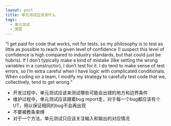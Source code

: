 ```yaml
---
layout: post
title: 单元测试应该测什么
tags:
  - 单元测试
  - 美图
---
```


“I get paid for code that works, not for tests, so my philosophy is to test as little as possible to reach a given level of confidence (I suspect this level of confidence is high compared to industry standards, but that could just be hubris). If I don’t typically make a kind of mistake (like setting the wrong variables in a constructor), I don’t test for it. I do tend to make sense of test errors, so I’m extra careful when I have logic with complicated conditionals. When coding on a team, I modify my strategy to carefully test code that we, collectively, tend to get wrong.”


* 开发过程中，单元测试应该来测试哪些可能会出错的地方和边界条件
* 维护过程中，单元测试应该跟着bug report走，对于每一个bug都应该有个UT，用以保证相同的bug不会再出现
* 不要被教条束缚
* 对于一个方法，单元测试只应该关注输入和输出的对应情况


